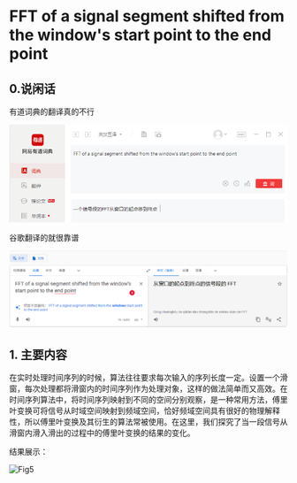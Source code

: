 # FFT of a signal segment shifted from the window's start point to the end point



## 0.说闲话

有道词典的翻译真的不行

![image-20220103235334644](.\fig\Fig1.png)



谷歌翻译的就很靠谱

![image-20220103235419919](.\fig\Fig2.png)





## 1. 主要内容

在实时处理时间序列的时候，算法往往要求每次输入的序列长度一定。设置一个滑窗，每次处理都将滑窗内的时间序列作为处理对象，这样的做法简单而又高效。在时间序列算法中，将时间序列映射到不同的空间分别观察，是一种常用方法，傅里叶变换可将信号从时域空间映射到频域空间，恰好频域空间具有很好的物理解释性，所以傅里叶变换及其衍生的算法常被使用。在这里，我们探究了当一段信号从滑窗内滑入滑出的过程中的傅里叶变换的结果的变化。



结果展示：

![Fig5](./fig/Fig5.gif)



